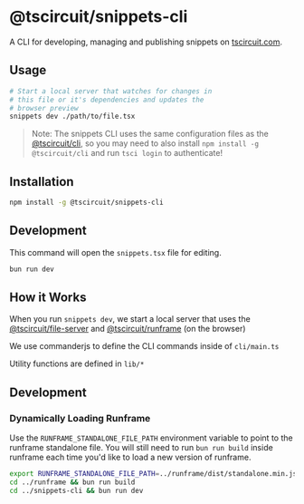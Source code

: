# @tscircuit/snippets-cli

A CLI for developing, managing and publishing snippets on [tscircuit.com](https://tscircuit.com).

## Usage

```bash
# Start a local server that watches for changes in
# this file or it's dependencies and updates the
# browser preview
snippets dev ./path/to/file.tsx
```

> Note: The snippets CLI uses the same configuration files as the [@tscircuit/cli](https://github.com/tscircuit/cli), so you may need to also install `npm install -g @tscircuit/cli` and run `tsci login` to authenticate!

## Installation

```bash
npm install -g @tscircuit/snippets-cli
```

## Development

This command will open the `snippets.tsx` file for editing.

```bash
bun run dev
```

## How it Works

When you run `snippets dev`, we start a local
server that uses the [@tscircuit/file-server](https://github.com/tscircuit/file-server) and [@tscircuit/runframe](https://github.com/tscircuit/runframe) (on the browser)

We use commanderjs to define the CLI commands inside
of `cli/main.ts`

Utility functions are defined in `lib/*`

## Development

### Dynamically Loading Runframe

Use the `RUNFRAME_STANDALONE_FILE_PATH` environment variable to point to the runframe standalone file. You will still need to run `bun run build` inside
runframe each time you'd like to load a new version of runframe.

```bash
export RUNFRAME_STANDALONE_FILE_PATH=../runframe/dist/standalone.min.js
cd ../runframe && bun run build
cd ../snippets-cli && bun run dev
```

